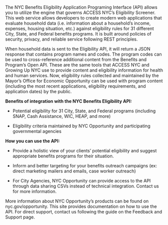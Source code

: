 The NYC Benefits Eligibility Application Programing Interface (API) allows you to utilize the engine that governs ACCESS NYC’s Eligibility Screener. This web service allows developers to create modern web applications that evaluate household data (i.e. information about a household’s income, expenses, housing situation, etc.) against eligibility rules for 31 different City, State, and Federal benefits programs. It is built around policies of security, privacy, and reliable service following REST principles.
	
When household data is sent to the Eligibility API, it will return a JSON response that contains program names and codes. The program codes can be used to cross-reference additional content from the Benefits and Program’s Open API. These are the same tools that ACCESS NYC and Growing Up NYC use to provide content and eligibility information for health and human services.   Now, eligibility rules collected and maintained by the Mayor’s Office for Economic Opportunity can be used with program content (including the most recent applications, eligibility requirements, and application dates) by the public. 

**Benefits of integration with the NYC Benefits Eligibility API:**

* Potential eligibility for 31 City, State, and Federal programs (including SNAP, Cash Assistance, WIC, HEAP, and more)

* Eligibility criteria maintained by NYC Opportunity and participating governmental agencies

**How you can use the API:**

* Provide a holistic view of your clients’ potential eligibility and suggest appropriate benefits programs for their situation.

* Inform and better targeting for your benefits outreach campaigns (ex: direct marketing mailers and emails, case worker outreach) 

* For City Agencies, NYC Opportunity can provide access to the API through data sharing CSVs instead of technical integration.  Contact us for more information.

More information about NYC Opportunity’s products can be found on nyc.gov/opportunity. This site provides documentation on how to use the API. For direct support, contact us following the guide on the Feedback and Support page.
